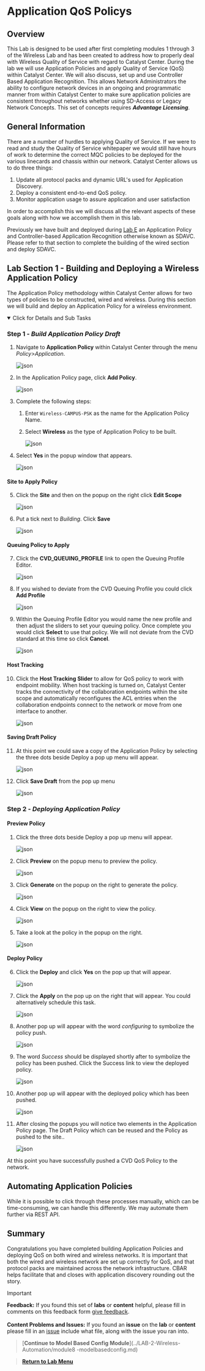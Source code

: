 # Application QoS Policys

## Overview

This Lab is designed to be used after first completing modules 1 through 3 of the Wireless Lab and has been created to address how to properly deal with Wireless Quality of Service with regard to Catalyst Center. During the lab we will use Application Policies and apply Quality of Service (QoS) within Catalyst Center. We will also discuss, set up and use Controller Based Application Recognition. This allows Network Administrators the ability to configure network devices in an ongoing and programmatic manner from within Catalyst Center to make sure application policies are consistent throughout networks whether using SD-Access or Legacy Network Concepts. This set of concepts requires ***Advantage Licensing***.

## General Information

There are a number of hurdles to applying Quality of Service. If we were to read and study the Quality of Service whitepaper we would still have hours of work to determine the correct MQC policies to be deployed for the various linecards and chassis within our network. Catalyst Center allows us to do three things:

1. Update all protocol packs and dynamic URL's used for Application Discovery.
2. Deploy a consistent end-to-end QoS policy.
3. Monitor application usage to assure application and user satisfaction

In order to accomplish this we will discuss all the relevant aspects of these goals along with how we accomplish them in this lab.

Previously we have built and deployed during [Lab E](https://github.com/kebaldwi/DNAC-TEMPLATES/tree/master/LABS/LAB-E-Application-Policy/) an Application Policy and Controller-based Application Recognition otherwise known as SDAVC. Please refer to that section to complete the building of the wired section and deploy SDAVC.

## Lab Section 1 - Building and Deploying a Wireless Application Policy

The Application Policy methodology within Catalyst Center allows for two types of policies to be constructed, wired and wireless. During this section we will build and deploy an Application Policy for a wireless environment.

<details open>
<summary> Click for Details and Sub Tasks</summary>

### Step 1 - ***Build Application Policy Draft***

1. Navigate to **Application Policy** within Catalyst Center through the menu *Policy>Application*.

   ![json](./images/module4-applicationqos/dnac-menu-appqos.png?raw=true "Import JSON")

2. In the Application Policy page, click **Add Policy**. 

   ![json](./images/module4-applicationqos/dnac-menu-appqos-addpolicy.png?raw=true "Import JSON")

3. Complete the following steps:
   1. Enter `Wireless-CAMPUS-PSK` as the name for the Application Policy Name. 
   2. Select **Wireless** as the type of Application Policy to be built.

      ![json](./images/module4-applicationqos/dnac-menu-appqos-policy-name.png?raw=true "Import JSON")

4. Select **Yes** in the popup window that appears.

   ![json](./images/module4-applicationqos/dnac-menu-appqos-policy-wifi.png?raw=true "Import JSON")

#### Site to Apply Policy

5. Click the **Site** and then on the popup on the right click **Edit Scope**

   ![json](./images/module4-applicationqos/dnac-menu-appqos-policy-wifi-sites.png?raw=true "Import JSON")

6. Put a tick next to *Building*. Click **Save**  

   ![json](./images/module4-applicationqos/dnac-menu-appqos-policy-wifi-sites-edit.png?raw=true "Import JSON")

#### Queuing Policy to Apply

7. Click the **CVD_QUEUING_PROFILE** link to open the Queuing Profile Editor.

   ![json](./images/module4-applicationqos/DNAC-AppPolicy-5-Queue.png?raw=true "Import JSON")

8. If you wished to deviate from the CVD Queuing Profile you could click **Add Profile**

   ![json](./images/module4-applicationqos/DNAC-AppPolicy-6-QueueCVD.png?raw=true "Import JSON")

9. Within the Queuing Profile Editor you would name the new profile and then adjust the sliders to set your queuing policy. Once complete you would click **Select** to use that policy. We will not deviate from the CVD standard at this time so click **Cancel**.

   ![json](./images/module4-applicationqos/DNAC-AppPolicy-7-QueueCustom.png?raw=true "Import JSON")

#### Host Tracking

10. Click the **Host Tracking Slider** to allow for QoS policy to work with endpoint mobility. When host tracking is turned on, Catalyst Center tracks the connectivity of the collaboration endpoints within the site scope and automatically reconfigures the ACL entries when the collaboration endpoints connect to the network or move from one interface to another. 

    ![json](./images/module4-applicationqos/DNAC-AppPolicy-8-Tracking.png?raw=true "Import JSON")

#### Saving Draft Policy

11. At this point we could save a copy of the Application Policy by selecting the three dots beside Deploy a pop up menu will appear.

    ![json](./images/module4-applicationqos/DNAC-AppPolicy-8.5-Menu.png?raw=true "Import JSON")

12. Click **Save Draft** from the pop up menu 

    ![json](./images/module4-applicationqos/DNAC-AppPolicy-9-SaveDraft.png?raw=true "Import JSON")

### Step 2 - ***Deploying Application Policy***

#### Preview Policy

1. Click the three dots beside Deploy a pop up menu will appear.

   ![json](./images/module4-applicationqos/DNAC-AppPolicy-8.5-Menu.png?raw=true "Import JSON")

2. Click **Preview** on the popup menu to preview the policy.

   ![json](./images/module4-applicationqos/DNAC-AppPolicy-10-PreviewStart.png?raw=true "Import JSON")

3. Click **Generate** on the popup on the right to generate the policy.

   ![json](./images/module4-applicationqos/DNAC-AppPolicy-11-PreviewGenerate.png?raw=true "Import JSON")

4. Click **View** on the popup on the right to view the policy.

   ![json](./images/module4-applicationqos/DNAC-AppPolicy-12-PreviewView.png?raw=true "Import JSON")

5. Take a look at the policy in the popup on the right.

   ![json](./images/module4-applicationqos/DNAC-AppPolicy-13-Preview.png?raw=true "Import JSON")

#### Deploy Policy

6. Click the **Deploy** and click **Yes** on the pop up that will appear.

   ![json](./images/module4-applicationqos/DNAC-AppPolicy-14-Deploy.png?raw=true "Import JSON")

7. Click the **Apply** on the pop up on the right that will appear. You could alternatively schedule this task.

   ![json](./images/module4-applicationqos/DNAC-AppPolicy-15-Apply.png?raw=true "Import JSON")

8. Another pop up will appear with the word *configuring* to symbolize the policy push.

   ![json](./images/module4-applicationqos/DNAC-AppPolicy-16-Configuring.png?raw=true "Import JSON")

9. The word *Success* should be displayed shortly after to symbolize the policy has been pushed. Click the Success link to view the deployed policy.

   ![json](./images/module4-applicationqos/DNAC-AppPolicy-17-Success.png?raw=true "Import JSON")

10. Another pop up will appear with the deployed policy which has been pushed.

    ![json](./images/module4-applicationqos/DNAC-AppPolicy-18-DeployedPolicy.png?raw=true "Import JSON")

11. After closing the popups you will notice two elements in the Application Policy page. The Draft Policy which can be reused and the Policy as pushed to the site..

    ![json](./images/module4-applicationqos/DNAC-AppPolicy-19-DraftAndPolicy.png?raw=true "Import JSON")

At this point you have successfully pushed a CVD QoS Policy to the network.

</details>

## Automating Application Policies

While it is possible to click through these processes manually, which can be time-consuming, we can handle this differently. We may automate them further via REST API.

## Summary

Congratulations you have completed building Application Policies and deploying QoS on both wired and wireless networks. It is important that both the wired and wireless network are set up correctly for QoS, and that protocol packs are maintained across the network infrastructure. CBAR helps facilitate that and closes with application discovery rounding out the story.

> [!IMPORTANT]
> **Feedback:** If you found this set of **labs** or **content** helpful, please fill in comments on this feedback form [give feedback](https://github.com/kebaldwi/DNAC-TEMPLATES/discussions/new?category=feedback-and-ideas).</br></br>
**Content Problems and Issues:** If you found an **issue** on the **lab** or **content** please fill in an [issue](https://github.com/kebaldwi/DNAC-TEMPLATES/issues/new) include what file, along with the issue you ran into. 

> [**Continue to Model Based Config Module**](../LAB-2-Wireless-Automation/module8
-modelbasedconfig.md)

> [**Return to Lab Menu**](./README.md)
